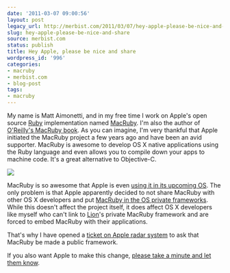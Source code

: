 ```yaml
---
date: '2011-03-07 09:00:56'
layout: post
legacy_url: http://merbist.com/2011/03/07/hey-apple-please-be-nice-and-share/
slug: hey-apple-please-be-nice-and-share
source: merbist.com
status: publish
title: Hey Apple, please be nice and share
wordpress_id: '996'
categories:
- macruby
- merbist.com
- blog-post
tags:
- macruby
---
```


My name is Matt Aimonetti, and in my free time I work on Apple's open source [Ruby](http://www.ruby-lang.org) implementation named [MacRuby](http://macruby.org). I'm also the author of [O'Reilly's MacRuby book](http://oreilly.com/catalog/0636920000723). As you can imagine, I'm very thankful that Apple initiated the MacRuby project a few years ago and have been an avid supporter. MacRuby is awesome to develop OS X native applications using the Ruby language and even allows you to compile down your apps to machine code. It's a great alternative to Objective-C.

[![](https://img.skitch.com/20111012-kyiy9nhx5n9h9wafucyh8p3knx.jpg)](http://www.apple.com/macosx/lion/)

MacRuby is so awesome that Apple is even [using it in its upcoming OS](http://twitter.com/GeorgeBellos/status/41595085179203584). The only problem is that Apple apparently decided to not share MacRuby with other OS X developers and put [MacRuby in the OS private frameworks](http://yfrog.com/h8hhlydj). While this doesn't affect the project itself, it does affect OS X developers like myself who can't link to [Lion](http://www.apple.com/macosx/lion/)'s private MacRuby framework and are forced to embed MacRuby with their applications.

That's why I have opened a [ticket on Apple radar system](http://bugreporter.apple.com/) to ask that MacRuby be made a public framework.

If you also want Apple to make this change, [please take a minute and let them know](http://bugreporter.apple.com/).
